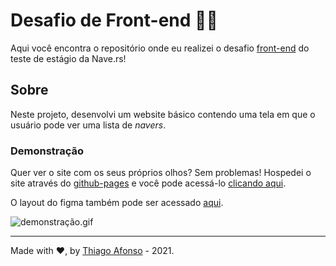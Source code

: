 # Desafio de Front-end 👨‍💻

Aqui você encontra o repositório onde eu realizei o desafio [front-end](https://github.com/naveteam/teste-estagio-2020#desafio-de-front-end) do teste de estágio da Nave.rs!

## Sobre

Neste projeto, desenvolvi um website básico contendo uma tela em que o usuário pode ver uma lista de _navers_.

### Demonstração

Quer ver o site com os seus próprios olhos? Sem problemas!
Hospedei o site através do [github-pages](https://pages.github.com/) e você pode acessá-lo [clicando aqui](https://ztaaso.github.io/nave-teste/desafio-frontend/).

O layout do figma também pode ser acessado [aqui](%28https://www.figma.com/file/2qJLqFk0DNCR89vZ1P3wMu/Teste-Fornt-End---Estagio?node-id=0:1%29).

![demonstração.gif](https://github.com/zTaaso/nave-teste/blob/master/desafio-frontend/assets/navers-frontend-demo.gif)

<hr />

Made with ♥, by [Thiago Afonso](https://linkedin.com/in/ztaaso) - 2021.
